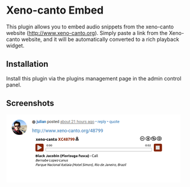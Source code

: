 # Xeno-canto Embed

This plugin allows you to embed audio snippets from the xeno-canto website (http://www.xeno-canto.org). Simply paste a link from
the Xeno-canto website, and it will be automatically converted to a rich playback widget.

## Installation

Install this plugin via the plugins management page in the admin control panel.

## Screenshots

![Xeno-canto plugin in action](screenshots/1.png)